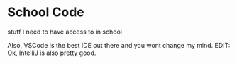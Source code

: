 # School Code

stuff I need to have access to in school

Also, VSCode is the best IDE out there and you wont change my mind.
EDIT: Ok, IntelliJ is also pretty good.